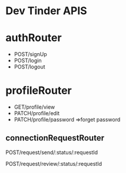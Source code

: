   # Dev Tinder APIS
  # authRouter
  - POST/signUp
  - POST/login
  - POST/logout

  # profileRouter
  - GET/profile/view
  - PATCH/profile/edit
  - PATCH/profile/password =>forget password

  ## connectionRequestRouter
  <!-- POST/request/send/interested/:userId
  POST/request/send/ignored/:userId -->
  POST/request/send/:status/:requestId


  POST/request/review/:status/:requestId
  <!-- POST/request/review/accepted/:requestId
  POST/request/review/rejected/:requestId -->




